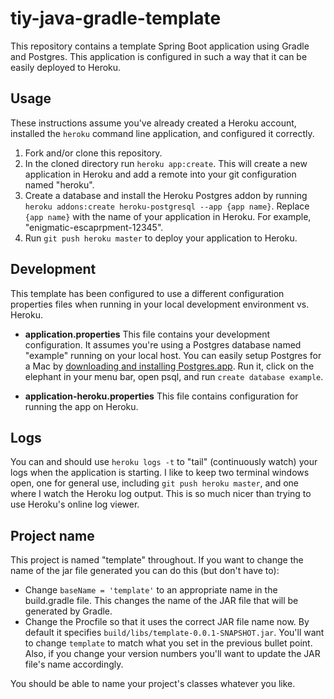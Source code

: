 # tiy-java-gradle-template

This repository contains a template Spring Boot application using Gradle and Postgres. This application is configured in such a way that it can be easily deployed to Heroku.

## Usage

These instructions assume you've already created a Heroku account, installed the `heroku` command line application, and configured it correctly.  

1. Fork and/or clone this repository.  
2. In the cloned directory run `heroku app:create`. This will create a new application in Heroku and add a remote into your git configuration named "heroku".
3. Create a database and install the Heroku Postgres addon by running `heroku addons:create heroku-postgresql --app {app name}`. Replace `{app name}` with the name of your application in Heroku. For example, "enigmatic-escaprpment-12345".
4. Run `git push heroku master` to deploy your application to Heroku.

## Development

This template has been configured to use a different configuration properties files when running in your local development environment vs. Heroku. 

 * **application.properties** This file contains your development configuration. It assumes you're using a Postgres database named "example" running on your local host. You can easily setup Postgres for a Mac by [downloading and installing Postgres.app](http://postgresapp.com/). Run it, click on the elephant in your menu bar, open psql, and run `create database example`.
 
 * **application-heroku.properties** This file contains configuration for running the app on Heroku. 

## Logs

You can and should use `heroku logs -t` to "tail" (continuously watch) your logs when the application is starting. I like to keep two terminal windows open, one for general use, including `git push heroku master`, and one where I watch the Heroku log output. This is so much nicer than trying to use Heroku's online log viewer.

## Project name
 
This project is named "template" throughout. If you want to change the name of the jar file generated you can do this (but don't have to):

* Change `baseName = 'template'` to an appropriate name in the build.gradle file. This changes the name of the JAR file that will be generated by Gradle.
* Change the Procfile so that it uses the correct JAR file name now. By default it specifies `build/libs/template-0.0.1-SNAPSHOT.jar`. You'll want to change `template` to match what you set in the previous bullet point. Also, if you change your version numbers you'll want to update the JAR file's name accordingly.

You should be able to name your project's classes whatever you like.   
 